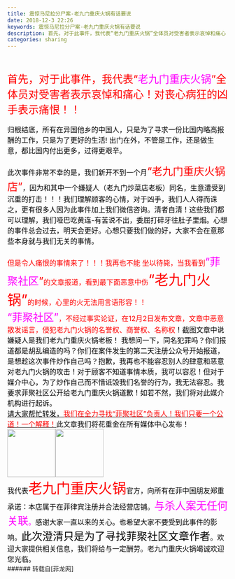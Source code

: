 ```yaml
---
title: 震惊马尼拉分尸案-老九门重庆火锅有话要说
date: 2018-12-3 22:26
keywords: 震惊马尼拉分尸案-老九门重庆火锅有话要说
description: 首先，对于此事件，我代表“老九门重庆火锅”全体员对受害者表示哀悼和痛心！对丧心病狂的凶手表示痛恨！！归根结底，所有在异国他乡的中国人，只是为了寻求一份比国内略高报酬的工作，只是为了更好的生活! 出门在外，不管是工作，还是做生意，都比国内付出更多，过得更艰辛。此次事件非常不幸的是，我们新开不到一个月“老九门重庆火锅店”，因为和其中一个嫌疑人（老九门炒菜店老板）同名，生意遭受到沉重的打击！！！我们理解顾客的心情，对于凶手，我们人人得而诛之，更有很多人因为此事件加上我们微信咨询。清者自清！这些我们都可以理解，我们哑巴吃黄连-有苦说不出，委屈打碎牙往肚子里烟。心想的事件总会过去，明天会更好。心想只要我们做的好，大家不会在意那些本身就与我们无关的事情。但是令人痛恨的事情来了！！！我再也不能 坐以待毙，当我看到“菲聚社区”的文章报道，看到最下面恶意中伤“老九门火锅”的时候，心里的火无法用言语形容！！ “菲聚社区”，不经过事实论证，在12月2日发布文章，文章中恶意散发谣言，侵犯老九门火锅的名誉权、商誉权、名称权！截图文章中说嫌疑人是我们老九门重庆火锅老板！ 我想问一下，同名犯罪吗？你们报道都是胡乱编造的吗？你们在案件发生的第二天注册公众号开始报道，是想趁这次事件炒作自己吗？抱歉，我再也不能容忍别人的肆意和恶意对老九门火锅的攻击！对于顾客不知道事情本质，我可以容忍！但对于媒介中心，为了炒作自己而不惜诋毁我们名誉的行为，我无法容忍。我要求菲聚社区公开给老九门重庆火锅道歉！如若不然，我们将对此媒介机构进行起诉。请大家帮忙转发，我们在全力寻找“菲聚社区”负责人！我们只要一个公道！一个解释！此文章我们将花重金在所有媒体中心发布！我代表老九门重庆火锅官方，向所有在菲中国朋友郑重承诺：本店属于在菲律宾注册并合法经营店铺。与杀人案无任何关联。感谢大家一直以来的关心。也希望大家不要受到此事件的影响。此次澄清只是为了寻找菲聚社区文章作者。欢迎大家提供相关信息，我们将给与一定酬劳。老九门重庆火锅竭诚欢迎您光临。
categories: sharing
---
```

<td class="t_f" id="postmessage_2401682">

<br/>
<br/>
<font style="font-size:16px"><font size="5"><font color="Red">首先，对于此事件，我代表“</font></font></font><font style="font-size:16px"><font size="5"><font color="#ff00ff">老九门重庆火锅</font></font></font><font style="font-size:16px"><font size="5"><font color="Red">”</font></font><font size="5"><font color="Red">全体员对受害者表示哀悼和痛心！对丧心病狂的凶手表示痛恨！！</font></font></font><br/>
<br/>
<font style="font-size:16px"><font color="#000000">归根结底，所有在异国他乡的中国人，只是为了寻求一份比国内略高报酬的工作，只是为了更好的生活! 出门在外，不管是工作，还是做生意，都比国内付出更多，过得更艰辛。</font></font><br/>
<br/>
<font color="#000000"><font style="font-size:16px"><font size="3">此次事件非常不幸的是，我们新开不到一个月</font></font></font><font size="5"><font color="#ff0000">“老九门重庆火锅店”</font></font><font color="#000000"><font style="font-size:16px"><font size="3">，因为和其中一个嫌疑人（老九门炒菜店老板）同名，生意遭受到沉重的打击！！！我们理解顾客的心情，对于凶手，我们人人得而诛之，更有很多人因为此事件加上我们微信咨询。清者自清！这些我们都可以理解，我们哑巴吃黄连-有苦说不出，委屈打碎牙往肚子里烟。心想的事件总会过去，明天会更好。心想只要我们做的好，大家不会在意那些本身就与我们无关的事情。</font></font></font><br/>
<br/>
<font style="font-size:16px"><font color="#ff0000"><font size="3">但是令人痛恨的事情来了！！！我再也不能 坐以待毙，当我看到</font></font><font size="5"><font color="#ff00ff">“菲聚社区</font></font><font color="#ff0000"><font size="5">”</font><font size="3">的文章报道，看到最下面恶意中伤</font><font size="6">“老九门火锅”</font><font size="3">的时候，心里的火无法用言语形容！！ </font></font></font><br/>
<font size="5"><font color="#ff00ff">“菲聚社区”</font></font><font style="font-size:16px"><font color="#ff0000">，</font><font color="#ff0000">不经过事实论证，在12月2日发布文章，文章中恶意散发谣言，侵犯老九门火锅的名誉权、商誉权、名称权</font><font color="#000000">！</font><font color="#000000">截图文章中说嫌疑人是我们老九门重庆火锅老板！ 我想问一下，同名犯罪吗？你们报道都是胡乱编造的吗？你们在案件发生的第二天注册公众号开始报道，是想趁这次事件炒作自己吗？抱歉，我再也不能容忍别人的肆意和恶意对老九门火锅的攻击！对于顾客不知道事情本质，我可以容忍！但对于媒介中心，为了炒作自己而不惜诋毁我们名誉的行为，我无法容忍。我要求菲聚社区公开给老九门重庆火锅道歉！如若不然，我们将对此媒介机构进行起诉。</font></font><br/>
<font style="font-size:16px"><u><font color="#000000">请大家帮忙转发，</font><font color="#ff0000">我们在全力寻找“菲聚社区”负责人！我们只要一个公道！一个解释！</font></u><font color="#000000">此文章我们将花重金在所有媒体中心发布！</font></font><font style="font-size:16px"><font color="#000000"><br/>
</font></font><img alt="" border="0" class="zoom" data-cf-modified-38d02193cff283e740a155c6-="" file="http://www.flw.ph/forum.php?mod=image&amp;aid=1013949&amp;size=300x300&amp;key=5f71bb648643eb33&amp;nocache=yes&amp;type=fixnone" id="aimg_Nl7Gg" onclick="" onmouseover="" src="http://www.flw.ph/forum.php?mod=image&amp;aid=1013949&amp;size=300x300&amp;key=5f71bb648643eb33&amp;nocache=yes&amp;type=fixnone" width="110"/><img alt="" border="0" class="zoom" data-cf-modified-38d02193cff283e740a155c6-="" file="http://www.flw.ph/forum.php?mod=image&amp;aid=1013950&amp;size=300x300&amp;key=5f00517245e70efd&amp;nocache=yes&amp;type=fixnone" id="aimg_txG3D" onclick="" onmouseover="" src="http://www.flw.ph/forum.php?mod=image&amp;aid=1013950&amp;size=300x300&amp;key=5f00517245e70efd&amp;nocache=yes&amp;type=fixnone" width="110"/><br/>
<font color="#000000"><font style="font-size:16px"><font size="3">我代表</font></font></font><font size="6"><font color="#ff0000">老九门重庆火锅</font></font><font color="#000000"><font style="font-size:16px"><font size="3">官方，向所有在菲中国朋友郑重承诺：本店属于在菲律宾注册并合法经营店铺。</font></font></font><font style="font-size:16px"><font color="#ff00ff"><font size="5">与杀人案无任何关联</font><font size="3">。</font></font><font color="#000000"><font size="3">感谢大家一直以来的关心。也希望大家不要受到此事件的影响。</font></font><font size="5"><font color="#000000">此次澄清只是为了寻找菲聚社区文章作者</font></font><font color="#000000"><font size="3">。欢迎大家提供相关信息，我们将给与一定酬劳。老九门重庆火锅竭诚欢迎您光临。</font></font></font><br/>
</td>
###### 转载自[菲龙网]